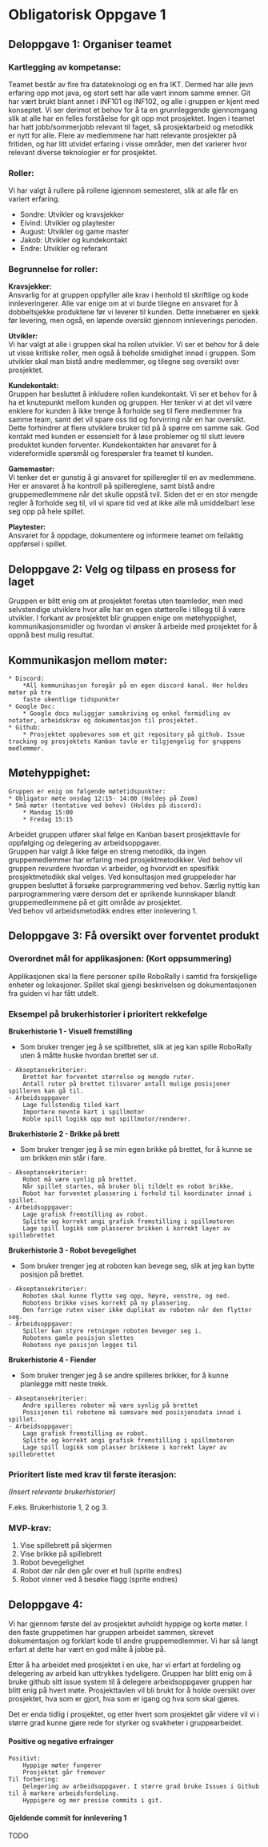 # Obligatorisk Oppgave 1


## Deloppgave 1: Organiser teamet
### Kartlegging av kompetanse:
Teamet består av fire fra datateknologi og en fra IKT. Dermed har alle jevn erfaring opp mot java, og stort sett har alle vært innom samme emner. Git har vært brukt blant annet i INF101 og INF102, og alle i gruppen er kjent med konseptet. Vi ser derimot et behov for å ta en grunnleggende gjennomgang slik at alle har en felles forståelse for git opp mot prosjektet. Ingen i teamet har hatt jobb/sommerjobb relevant til faget, så prosjektarbeid og metodikk er nytt for alle. Flere av medlemmene har hatt relevante prosjekter på fritiden, og har litt utvidet erfaring i visse områder, men det varierer hvor relevant diverse teknologier er for prosjektet.
<br>

### Roller:
Vi har valgt å rullere på rollene igjennom semesteret, slik at alle får en variert erfaring.
* Sondre: Utvikler og kravsjekker
* Eivind: Utvikler og playtester
* August: Utvikler og game master
* Jakob: Utvikler og kundekontakt
* Endre: Utvikler og referant

### Begrunnelse for roller:
<b>Kravsjekker:</b><br>
Ansvarlig for at gruppen oppfyller alle krav i henhold til skriftlige og kode innleveringerer. Alle var enige om at vi burde tilegne en ansvaret for å dobbeltsjekke produktene før vi leverer til kunden. Dette innebærer en sjekk før levering, men også, en løpende oversikt gjennom innleverings perioden.

<b>Utvikler:</b><br>
Vi har valgt at alle i gruppen skal ha rollen utvikler. Vi ser et behov for å dele ut visse kritiske roller, men også å beholde smidighet innad i gruppen. Som utvikler skal man bistå andre medlemmer, og tilegne seg oversikt over prosjektet.

<b>Kundekontakt:</b><br>
Gruppen har besluttet å inkludere rollen kundekontakt. Vi ser et behov for å ha et knutepunkt mellom kunden og gruppen. Her tenker vi at det vil være enklere for kunden å ikke trenge å forholde seg til flere medlemmer fra samme team, samt det vil spare oss tid og forvirring når en har oversikt. Dette forhindrer at flere utviklere bruker tid på å spørre om samme sak. God kontakt med kunden er essensielt for å løse problemer og til slutt levere produktet kunden forventer. Kundekontakten har ansvaret for å videreformidle spørsmål og forespørsler fra teamet til kunden.

<b>Gamemaster:</b><br>
Vi tenker det er gunstig å gi ansvaret for spilleregler til en av medlemmene. Her er ansvaret å ha kontroll på spillereglene, samt bistå andre gruppemedlemmene når det skulle oppstå tvil. Siden det er en stor mengde regler å forholde seg til, vil vi spare tid ved at ikke alle må umiddelbart lese seg opp på hele spillet.

<b>Playtester:</b><br>
Ansvaret for å oppdage, dokumentere og informere teamet om feilaktig oppførsel i spillet.



## Deloppgave 2: Velg og tilpass en prosess for laget


Gruppen er blitt enig om at prosjektet foretas uten teamleder, men med selvstendige utviklere hvor alle har en egen støtterolle i tillegg til å være utvikler. I forkant av prosjektet blir gruppen enige om møtehyppighet, kommunikasjonsmidler og hvordan vi ønsker å arbeide med prosjektet for å oppnå best mulig resultat.

## Kommunikasjon mellom møter:
	* Discord:
		*All kommunikasjon foregår på en egen discord kanal. Her holdes møter på tre
		faste ukentlige tidspunkter
	* Google Doc:
		* Google docs muliggjør samskriving og enkel formidling av notater, arbeidskrav og dokumentasjon til prosjektet.
	* Github:
		* Prosjektet oppbevares som et git repository på github. Issue tracking og prosjektets Kanban tavle er tilgjengelig for gruppens medlemmer.

## Møtehyppighet:
	Gruppen er enig om følgende møtetidspunkter:
	* Obligator møte onsdag 12:15- 14:00 (Holdes på Zoom)
	* Små møter (tentative ved behov) (Holdes på discord):
		* Mandag 15:00
		* Fredag 15:15


<p> 
    Arbeidet gruppen utfører skal følge en Kanban basert prosjekttavle for oppfølging og delegering av arbeidsoppgaver. <br>
    Gruppen har valgt å ikke følge en streng metodikk, da ingen gruppemedlemmer har erfaring med prosjektmetodikker. 
    Ved behov vil gruppen revurdere hvordan vi arbeider, og hvorvidt en spesifikk prosjektmetodikk skal velges. 
    Ved konsultasjon med gruppeleder har gruppen besluttet å forsøke parprogrammering ved behov. Særlig nyttig kan parprogrammering være dersom det er sprikende kunnskaper blandt gruppemedlemmene på et gitt område av prosjektet.
    <br> Ved behov vil arbeidsmetodikk endres etter innlevering 1. </br>
</p>




## Deloppgave 3: Få oversikt over forventet produkt

### Overordnet mål for applikasjonen: (Kort oppsummering)

Applikasjonen skal la flere personer spille RoboRally i samtid fra forskjellige enheter og lokasjoner. Spillet skal gjengi beskrivelsen og dokumentasjonen fra guiden vi har fått utdelt.


### Eksempel på brukerhistorier i prioritert rekkefølge

<b>Brukerhistorie 1 - Visuell fremstilling</b>

-  Som bruker trenger jeg å se spillbrettet, slik at jeg kan spille RoboRally uten å måtte huske hvordan brettet ser ut.
```
- Akseptansekriterier: 
	Brettet har forventet størrelse og mengde ruter.
	Antall ruter på brettet tilsvarer antall mulige posisjoner spilleren kan gå til.
- Arbeidsoppgaver
	Lage fullstendig tiled kart
	Importere nevnte kart i spillmotor
	Koble spill logikk opp mot spillmotor/renderer.
```

<b>Brukerhistorie 2 - Brikke på brett</b>

- Som bruker trenger jeg å se min egen brikke på brettet, for å kunne se om brikken min står i fare.
```
- Akseptansekriterier:
	Robot må være synlig på brettet.
	Når spillet startes, må bruker bli tildelt en robot brikke.
	Robot har forventet plassering i forhold til koordinater innad i spillet.
- Arbeidsoppgaver:
	Lage grafisk fremstilling av robot.
	Splitte og korrekt angi grafisk fremstilling i spillmotoren
	Lage spill logikk som plasserer brikken i korrekt layer av spillebrettet
```

<b>Brukerhistorie 3 - Robot bevegelighet</b>

- Som bruker trenger jeg at roboten kan bevege seg, slik at jeg kan bytte posisjon på brettet.
```
- Akseptansekriterier:
	Roboten skal kunne flytte seg opp, høyre, venstre, og ned.
	Robotens brikke vises korrekt på ny plassering.
	Den forrige ruten viser ikke duplikat av roboten når den flytter seg.
- Arbeidsoppgaver:
	Spiller kan styre retningen roboten beveger seg i.
	Robotens gamle posisjon slettes
	Robotens nye posisjon legges til
```

<b>Brukerhistorie 4 - Fiender </b>

- Som bruker trenger jeg å se andre spilleres brikker, for å kunne planlegge mitt neste trekk.
```
- Akseptansekriterier:
	Andre spilleres roboter må være synlig på brettet 
	Posisjonen til robotene må samsvare med posisjonsdata innad i spillet.
- Arbeidsoppgaver:
	Lage grafisk fremstilling av robot.
	Splitte og korrekt angi grafisk fremstilling i spillmotoren
	Lage spill logikk som plasser brikkene i korrekt layer av spillebrettet
```


### Prioritert liste med krav til første iterasjon:

*(Insert relevante brukerhistorier)*

F.eks.
Brukerhistorie 1, 2 og 3.


### MVP-krav:

1. Vise spillebrett på skjermen
2. Vise brikke på spillebrett
3. Robot bevegelighet
4. Robot dør når den går over et hull (sprite endres)
5. Robot vinner ved å besøke flagg (sprite endres)

## Deloppgave 4: 


Vi har gjennom første del av prosjektet avholdt hyppige og korte møter. I den faste gruppetimen har gruppen arbeidet sammen, skrevet dokumentasjon og forklart kode til andre gruppemedlemmer. Vi har så langt erfart at dette har vært en god måte å jobbe på.

Etter å ha arbeidet med prosjektet i en uke, har vi erfart at fordeling og delegering av arbeid kan uttrykkes tydeligere. Gruppen har blitt enig om å bruke github sitt issue system til å delegere arbeidsoppgaver gruppen har blitt enig på hvert møte. Prosjekttavlen vil bli brukt for å holde oversikt over prosjektet, hva som er gjort, hva som er igang og hva som skal gjøres.

Det er enda tidlig i prosjektet, og etter hvert som prosjektet går videre vil vi i større grad kunne gjøre rede for styrker og svakheter i gruppearbeidet.

#### Positive og negative erfrainger 
    Positivt:
        Hyppige møter fungerer
        Prosjektet går fremover
    Til forbering:
        Delegering av arbeidsoppgaver. I større grad bruke Issues i Github til å markere arbeidsfordeling.
        Hyppigere og mer presise commits i git.


<h4> Gjeldende commit for innlevering 1 </h4>
TODO
